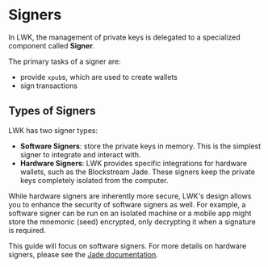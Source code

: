 # Signers
In LWK, the management of private keys is delegated to a specialized component called **Signer**.

The primary tasks of a signer are:
* provide `xpub`s, which are used to create wallets
* sign transactions

## Types of Signers
LWK has two signer types:
* **Software Signers**: store the private keys in memory. This is the simplest signer to integrate and interact with.
* **Hardware Signers**: LWK provides specific integrations for hardware wallets, such as the Blockstream Jade. These signers keep the private keys completely isolated from the computer.

While hardware signers are inherently more secure, LWK's design allows you to enhance the security of software signers as well. For example, a software signer can be run on an isolated machine or a mobile app might store the mnemonic (seed) encrypted, only decrypting it when a signature is required.

This guide will focus on software signers. For more details on hardware signers, please see the [Jade documentation](jade.md).

